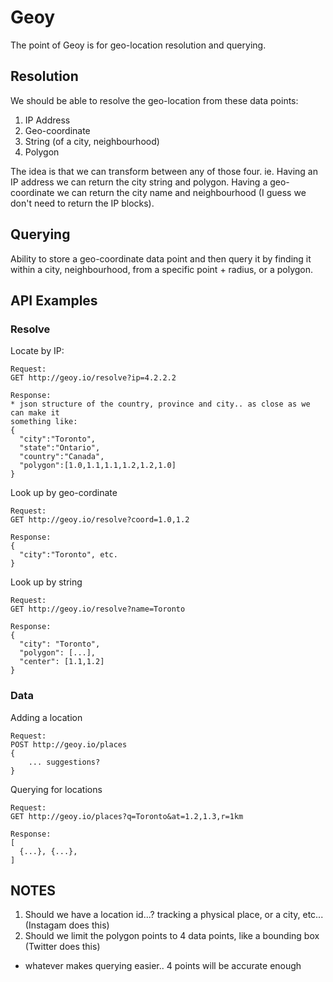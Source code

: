 # Geoy

The point of Geoy is for geo-location resolution and querying.

## Resolution

We should be able to resolve the geo-location from these data points:

1. IP Address
2. Geo-coordinate
3. String (of a city, neighbourhood)
4. Polygon

The idea is that we can transform between any of those four. ie. Having an IP address we can return the city string and polygon. Having a geo-coordinate we can return the city name and neighbourhood (I guess we don't need to return the IP blocks).

## Querying

Ability to store a geo-coordinate data point and then query it by finding it within a city, neighbourhood, from a specific point + radius, or a polygon.

## API Examples

### Resolve

Locate by IP:
```
Request:
GET http://geoy.io/resolve?ip=4.2.2.2

Response:
* json structure of the country, province and city.. as close as we can make it
something like:
{ 
  "city":"Toronto",
  "state":"Ontario",
  "country":"Canada",
  "polygon":[1.0,1.1,1.1,1.2,1.2,1.0]
}
```

Look up by geo-cordinate
```
Request:
GET http://geoy.io/resolve?coord=1.0,1.2

Response:
{
  "city":"Toronto", etc.
}
```

Look up by string
```
Request:
GET http://geoy.io/resolve?name=Toronto

Response:
{
  "city": "Toronto",
  "polygon": [...],
  "center": [1.1,1.2]
}
```

### Data

Adding a location
```
Request:
POST http://geoy.io/places
{
    ... suggestions?
}
```

Querying for locations
```
Request:
GET http://geoy.io/places?q=Toronto&at=1.2,1.3,r=1km

Response:
[
  {...}, {...},
]
```

## NOTES

1. Should we have a location id...? tracking a physical place, or a city, etc... (Instagam does this)
2. Should we limit the polygon points to 4 data points, like a bounding box (Twitter does this)
  * whatever makes querying easier.. 4 points will be accurate enough
